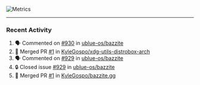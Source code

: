 ![Metrics](https://metrics.lecoq.io/KyleGospo?template=classic&base=header%2C%20activity%2C%20community%2C%20repositories%2C%20metadata&base.indepth=false&base.hireable=false&base.skip=false&config.timezone=America%2FLos_Angeles)

---
### Recent Activity
<!--START_SECTION:activity-->
1. 🗣 Commented on [#930](https://github.com/ublue-os/bazzite/issues/930#issuecomment-2028561341) in [ublue-os/bazzite](https://github.com/ublue-os/bazzite)
2. 🎉 Merged PR [#1](https://github.com/KyleGospo/xdg-utils-distrobox-arch/pull/1) in [KyleGospo/xdg-utils-distrobox-arch](https://github.com/KyleGospo/xdg-utils-distrobox-arch)
3. 🗣 Commented on [#929](https://github.com/ublue-os/bazzite/issues/929#issuecomment-2028485559) in [ublue-os/bazzite](https://github.com/ublue-os/bazzite)
4. 🔒 Closed issue [#929](https://github.com/ublue-os/bazzite/issues/929) in [ublue-os/bazzite](https://github.com/ublue-os/bazzite)
5. 🎉 Merged PR [#1](https://github.com/KyleGospo/bazzite.gg/pull/1) in [KyleGospo/bazzite.gg](https://github.com/KyleGospo/bazzite.gg)
<!--END_SECTION:activity-->
